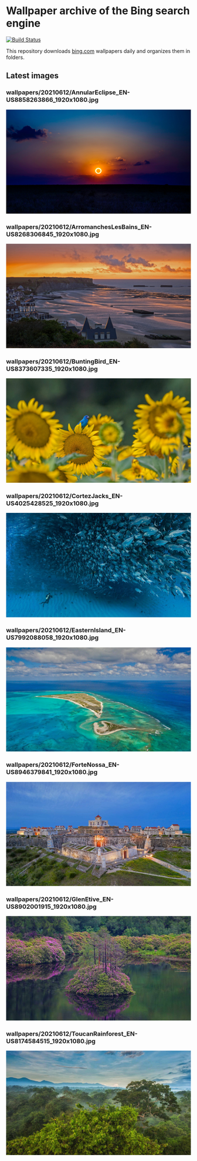 # Wallpaper archive of the Bing search engine

[![Build Status](https://travis-ci.org/kijart/bing-daily-images-dl.svg?branch=wallpapers)](https://travis-ci.org/kijart/bing-daily-images-dl)

This repository downloads [bing.com](https://www.bing.com) wallpapers daily and organizes them in folders.

## Latest images

<!-- Wallpapers -->

### wallpapers/20210612/AnnularEclipse_EN-US8858263866_1920x1080.jpg

![wallpapers/20210612/AnnularEclipse_EN-US8858263866_1920x1080.jpg](wallpapers/20210612/AnnularEclipse_EN-US8858263866_1920x1080.jpg)

### wallpapers/20210612/ArromanchesLesBains_EN-US8268306845_1920x1080.jpg

![wallpapers/20210612/ArromanchesLesBains_EN-US8268306845_1920x1080.jpg](wallpapers/20210612/ArromanchesLesBains_EN-US8268306845_1920x1080.jpg)

### wallpapers/20210612/BuntingBird_EN-US8373607335_1920x1080.jpg

![wallpapers/20210612/BuntingBird_EN-US8373607335_1920x1080.jpg](wallpapers/20210612/BuntingBird_EN-US8373607335_1920x1080.jpg)

### wallpapers/20210612/CortezJacks_EN-US4025428525_1920x1080.jpg

![wallpapers/20210612/CortezJacks_EN-US4025428525_1920x1080.jpg](wallpapers/20210612/CortezJacks_EN-US4025428525_1920x1080.jpg)

### wallpapers/20210612/EasternIsland_EN-US7992088058_1920x1080.jpg

![wallpapers/20210612/EasternIsland_EN-US7992088058_1920x1080.jpg](wallpapers/20210612/EasternIsland_EN-US7992088058_1920x1080.jpg)

### wallpapers/20210612/ForteNossa_EN-US8946379841_1920x1080.jpg

![wallpapers/20210612/ForteNossa_EN-US8946379841_1920x1080.jpg](wallpapers/20210612/ForteNossa_EN-US8946379841_1920x1080.jpg)

### wallpapers/20210612/GlenEtive_EN-US8902001915_1920x1080.jpg

![wallpapers/20210612/GlenEtive_EN-US8902001915_1920x1080.jpg](wallpapers/20210612/GlenEtive_EN-US8902001915_1920x1080.jpg)

### wallpapers/20210612/ToucanRainforest_EN-US8174584515_1920x1080.jpg

![wallpapers/20210612/ToucanRainforest_EN-US8174584515_1920x1080.jpg](wallpapers/20210612/ToucanRainforest_EN-US8174584515_1920x1080.jpg)

